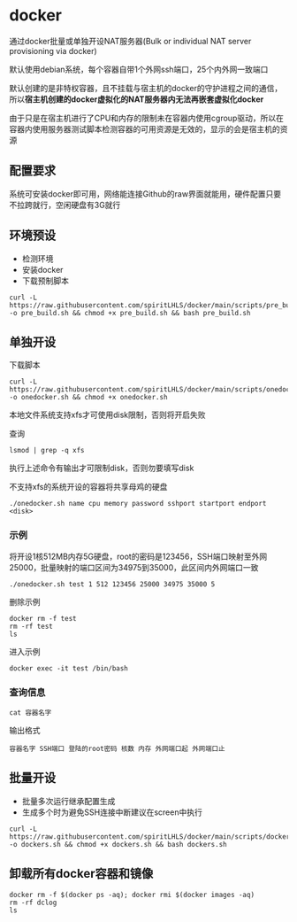 # docker

通过docker批量或单独开设NAT服务器(Bulk or individual NAT server provisioning via docker)

默认使用debian系统，每个容器自带1个外网ssh端口，25个内外网一致端口

默认创建的是非特权容器，且不挂载与宿主机的docker的守护进程之间的通信，所以**宿主机创建的docker虚拟化的NAT服务器内无法再嵌套虚拟化docker**

由于只是在宿主机进行了CPU和内存的限制未在容器内使用cgroup驱动，所以在容器内使用服务器测试脚本检测容器的可用资源是无效的，显示的会是宿主机的资源

## 配置要求

系统可安装docker即可用，网络能连接Github的raw界面就能用，硬件配置只要不拉跨就行，空闲硬盘有3G就行

## 环境预设

- 检测环境
- 安装docker
- 下载预制脚本

```
curl -L https://raw.githubusercontent.com/spiritLHLS/docker/main/scripts/pre_build.sh -o pre_build.sh && chmod +x pre_build.sh && bash pre_build.sh
```

## 单独开设

下载脚本

```
curl -L https://raw.githubusercontent.com/spiritLHLS/docker/main/scripts/onedocker.sh -o onedocker.sh && chmod +x onedocker.sh
```

本地文件系统支持xfs才可使用disk限制，否则将开启失败

查询

```
lsmod | grep -q xfs
```

执行上述命令有输出才可限制disk，否则勿要填写disk

不支持xfs的系统开设的容器将共享母鸡的硬盘

```
./onedocker.sh name cpu memory password sshport startport endport <disk>
```

### 示例

将开设1核512MB内存5G硬盘，root的密码是123456，SSH端口映射至外网25000，批量映射的端口区间为34975到35000，此区间内外网端口一致

```
./onedocker.sh test 1 512 123456 25000 34975 35000 5
```

删除示例

```
docker rm -f test
rm -rf test
ls
```

进入示例

```
docker exec -it test /bin/bash
```

### 查询信息

```
cat 容器名字
```

输出格式

```
容器名字 SSH端口 登陆的root密码 核数 内存 外网端口起 外网端口止 
```

## 批量开设

- 批量多次运行继承配置生成
- 生成多个时为避免SSH连接中断建议在screen中执行

```
curl -L https://raw.githubusercontent.com/spiritLHLS/docker/main/scripts/dockers.sh -o dockers.sh && chmod +x dockers.sh && bash dockers.sh
```

## 卸载所有docker容器和镜像

```
docker rm -f $(docker ps -aq); docker rmi $(docker images -aq)
rm -rf dclog
ls
```
